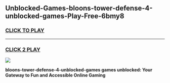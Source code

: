 
## Unblocked-Games-bloons-tower-defense-4-unblocked-games-Play-Free-6bmy8
<h3>
<a href="https://premium76.site?title=bloons-tower-defense-4-unblocked-games&ref=19M">CLICK TO PLAY</a></h3>
<hr>

<h3>
<a href="https://premium76.site?title=bloons-tower-defense-4-unblocked-games&ref=19M">CLICK 2 PLAY</a>
  
</h3>

<a href="https://premium76.site?title=bloons-tower-defense-4-unblocked-games&ref=19M"><img src="https://clearcache.store/games.png"></a>


**bloons-tower-defense-4-unblocked-games games unblocked: Your Gateway to Fun and Accessible Online Gaming**
